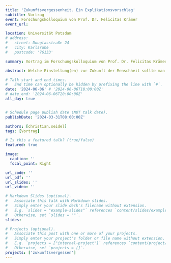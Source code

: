 ```yaml
---
title: 'Zukunftsvergessenheit. Ein Explikationsvorschlag'
subtitle: Vortrag
event: Forschungskolloquium von Prof. Dr. Felicitas Krämer
event_url: 

location: Universität Potsdam
# address:
#   street: Douglasstraße 24
#   city: Karlsruhe
#   postcode: '76133'

summary: Vortrag im Forschungskolloquium von Prof. Dr. Felicitas Krämer

abstract: Welche Einstellung(en) zur Zukunft der Menschheit sollte man haben? Dieser Frage möchte ich mich anhand des schillernden Begriffs <span style="font-variant:small-caps;">Zukunftsvergessenheit</span> nähern. Einerseits wird dieser Begriff im Sinne eines Vorwurfs bemüht, um Verfehlungen und Missstände in politischen Entscheidungen zu kritisieren, die sich auf die Zukunft auswirken. Andererseits scheint es aber manchmal auch rational oder gar ein Gebot der guten Lebensführung zu sein, die Zukunft zu vergessen, weil die Sorge um die Zukunft auch eine quälende Bürde sein kann. Ich werde <span style="font-variant:small-caps;">Zukunftsvergessenheit</span> zunächst begrifflich schärfen und als eine Verformung kollektiver Deliberation verstehen, die sich in Diskursen manifestiert.  Dann lässt sich in normativer Hinsicht ausloten, was schlecht an der so explizierten Zukunftsvergessenheit ist -- und warum es rational geboten sein kann, die Zukunft zu vergessen. Dies hilft uns, die Ambivalenz der Zukunftsvergessenheit besser zu verstehen. Es führt aber auch zu einer tieferen Spannung im Ideal des guten Lebens in moralischer Eintracht.

# Talk start and end times.
#   End time can optionally be hidden by prefixing the line with `#`.
date: '2024-06-06' # '2024-06-06T18:00:00Z'
# date_end: '2024-06-06T20:00:00Z'
all_day: true


# Schedule page publish date (NOT talk date).
publishDate: '2024-03-31T08:00:00Z'

authors: [christian.seidel]
tags: [Vortrag]

# Is this a featured talk? (true/false)
featured: true

image:
  caption: ''
  focal_point: Right

url_code: ''
url_pdf: ''
url_slides: ''
url_video: ''

# Markdown Slides (optional).
#   Associate this talk with Markdown slides.
#   Simply enter your slide deck's filename without extension.
#   E.g. `slides = "example-slides"` references `content/slides/example-slides.md`.
#   Otherwise, set `slides = ""`.
slides:

# Projects (optional).
#   Associate this post with one or more of your projects.
#   Simply enter your project's folder or file name without extension.
#   E.g. `projects = ["internal-project"]` references `content/project/deep-learning/index.md`.
#   Otherwise, set `projects = []`.
projects: ['zukunftsvergessen']
---
```

